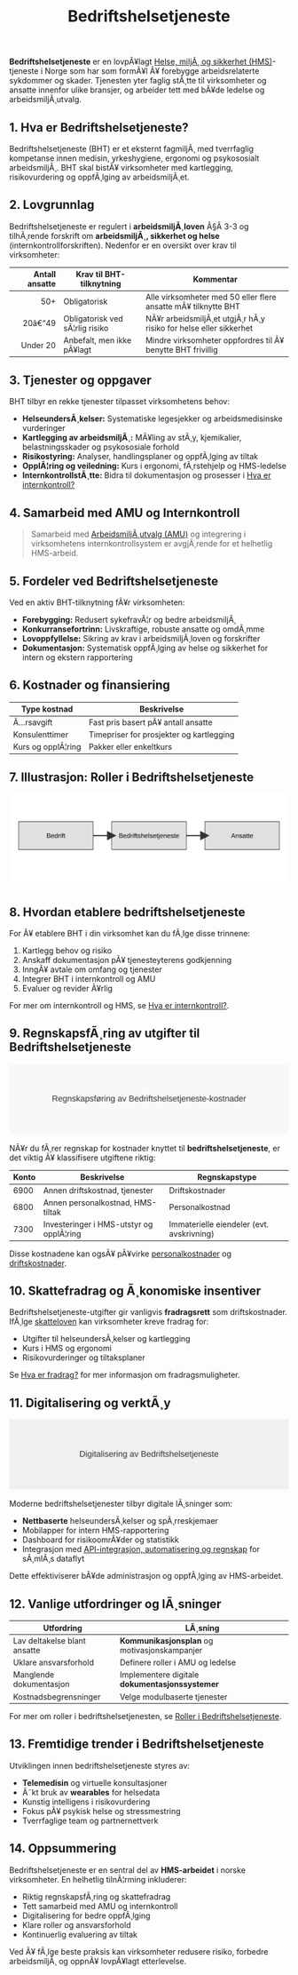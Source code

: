 ﻿---
title: "Bedriftshelsetjeneste"
meta_title: "Bedriftshelsetjeneste"
meta_description: '**Bedriftshelsetjeneste** er en lovpÃ¥lagt [Helse, miljÃ¸ og sikkerhet (HMS)](/blogs/regnskap/hms "Helse, miljÃ¸ og sikkerhet (HMS)")-tjeneste i Norge som har s...'
slug: bedriftshelsetjeneste
type: blog
layout: pages/single
---

**Bedriftshelsetjeneste** er en lovpÃ¥lagt [Helse, miljÃ¸ og sikkerhet (HMS)](/blogs/regnskap/hms "Helse, miljÃ¸ og sikkerhet (HMS)")-tjeneste i Norge som har som formÃ¥l Ã¥ forebygge arbeidsrelaterte sykdommer og skader. Tjenesten yter faglig stÃ¸tte til virksomheter og ansatte innenfor ulike bransjer, og arbeider tett med bÃ¥de ledelse og arbeidsmiljÃ¸utvalg.

## 1. Hva er Bedriftshelsetjeneste?

Bedriftshelsetjeneste (BHT) er et eksternt fagmiljÃ¸ med tverrfaglig kompetanse innen medisin, yrkeshygiene, ergonomi og psykososialt arbeidsmiljÃ¸. BHT skal bistÃ¥ virksomheter med kartlegging, risikovurdering og oppfÃ¸lging av arbeidsmiljÃ¸et.

## 2. Lovgrunnlag

Bedriftshelsetjeneste er regulert i **arbeidsmiljÃ¸loven** Â§Â 3-3 og tilhÃ¸rende forskrift om **arbeidsmiljÃ¸, sikkerhet og helse** (internkontrollforskriften). Nedenfor er en oversikt over krav til virksomheter:

| Antall ansatte | Krav til BHT-tilknytning            | Kommentar                     |
|---------------:|-------------------------------------|-------------------------------|
| 50+            | Obligatorisk                        | Alle virksomheter med 50 eller flere ansatte mÃ¥ tilknytte BHT |
| 20â€“49          | Obligatorisk ved sÃ¦rlig risiko      | NÃ¥r arbeidsmiljÃ¸et utgjÃ¸r hÃ¸y risiko for helse eller sikkerhet |
| Under 20       | Anbefalt, men ikke pÃ¥lagt           | Mindre virksomheter oppfordres til Ã¥ benytte BHT frivillig     |

## 3. Tjenester og oppgaver

BHT tilbyr en rekke tjenester tilpasset virksomhetens behov:

* **HelseundersÃ¸kelser:** Systematiske legesjekker og arbeidsmedisinske vurderinger
* **Kartlegging av arbeidsmiljÃ¸:** MÃ¥ling av stÃ¸y, kjemikalier, belastningsskader og psykososiale forhold
* **Risikostyring:** Analyser, handlingsplaner og oppfÃ¸lging av tiltak
* **OpplÃ¦ring og veiledning:** Kurs i ergonomi, fÃ¸rstehjelp og HMS-ledelse
* **InternkontrollstÃ¸tte:** Bidra til dokumentasjon og prosesser i [Hva er internkontroll?](/blogs/regnskap/hva-er-internkontroll "Hva er internkontroll? Komplett Guide til Internkontroll i Norge")

## 4. Samarbeid med AMU og Internkontroll

> Samarbeid med [ArbeidsmiljÃ¸utvalg (AMU)](/blogs/regnskap/amu "AMU (ArbeidsmiljÃ¸utvalg) â€“ Komplett Guide til ArbeidsmiljÃ¸utvalg i Norge") og integrering i virksomhetens internkontrollsystem er avgjÃ¸rende for et helhetlig HMS-arbeid.

## 5. Fordeler ved Bedriftshelsetjeneste

Ved en aktiv BHT-tilknytning fÃ¥r virksomheten:

* **Forebygging:** Redusert sykefravÃ¦r og bedre arbeidsmiljÃ¸
* **Konkurransefortrinn:** Livskraftige, robuste ansatte og omdÃ¸mme
* **Lovoppfyllelse:** Sikring av krav i arbeidsmiljÃ¸loven og forskrifter
* **Dokumentasjon:** Systematisk oppfÃ¸lging av helse og sikkerhet for intern og ekstern rapportering

## 6. Kostnader og finansiering

| Type kostnad           | Beskrivelse                              |
|------------------------|------------------------------------------|
| Ã…rsavgift              | Fast pris basert pÃ¥ antall ansatte        |
| Konsulenttimer         | Timepriser for prosjekter og kartlegging  |
| Kurs og opplÃ¦ring      | Pakker eller enkeltkurs                   |

## 7. Illustrasjon: Roller i Bedriftshelsetjeneste

![Roller i Bedriftshelsetjeneste](bedriftshelsetjeneste-roller.svg)

## 8. Hvordan etablere bedriftshelsetjeneste

For Ã¥ etablere BHT i din virksomhet kan du fÃ¸lge disse trinnene:

1. Kartlegg behov og risiko
2. Anskaff dokumentasjon pÃ¥ tjenesteyterens godkjenning
3. InngÃ¥ avtale om omfang og tjenester
4. Integrer BHT i internkontroll og AMU
5. Evaluer og revider Ã¥rlig

For mer om internkontroll og HMS, se [Hva er internkontroll?](/blogs/regnskap/hva-er-internkontroll "Hva er internkontroll? Komplett Guide til Internkontroll i Norge").

## 9. RegnskapsfÃ¸ring av utgifter til Bedriftshelsetjeneste

![RegnskapsfÃ¸ring av Bedriftshelsetjeneste-kostnader](bedriftshelsetjeneste-regnskap.svg)

NÃ¥r du fÃ¸rer regnskap for kostnader knyttet til **bedriftshelsetjeneste**, er det viktig Ã¥ klassifisere utgiftene riktig:

| Konto | Beskrivelse                             | Regnskapstype    |
|-------|-----------------------------------------|------------------|
| 6900  | Annen driftskostnad, tjenester          | Driftskostnader  |
| 6800  | Annen personalkostnad, HMS-tiltak       | Personalkostnad  |
| 7300  | Investeringer i HMS-utstyr og opplÃ¦ring | Immaterielle eiendeler (evt. avskrivning) |

Disse kostnadene kan ogsÃ¥ pÃ¥virke [personalkostnader](/blogs/regnskap/hva-er-personalkostnad "Hva er personalkostnad? Komplett Guide til Personalkostnader") og [driftskostnader](/blogs/regnskap/hva-er-driftskostnader "Hva er driftskostnader? Komplett Guide til Driftskostnader").

## 10. Skattefradrag og Ã¸konomiske insentiver

Bedriftshelsetjeneste-utgifter gir vanligvis **fradragsrett** som driftskostnader. IfÃ¸lge [skatteloven](/blogs/regnskap/hva-er-skatt "Hva er skatt? Komplett Guide til Skatteregler i Norge") kan virksomheter kreve fradrag for:

* Utgifter til helseundersÃ¸kelser og kartlegging
* Kurs i HMS og ergonomi
* Risikovurderinger og tiltaksplaner

Se [Hva er fradrag?](/blogs/regnskap/hva-er-fradrag "Hva er fradrag? Komplett Guide til Fradragsmuligheter") for mer informasjon om fradragsmuligheter.

## 11. Digitalisering og verktÃ¸y

![Digitalisering av Bedriftshelsetjeneste](bedriftshelsetjeneste-digitalisering.svg)

Moderne bedriftshelsetjenester tilbyr digitale lÃ¸sninger som:

* **Nettbaserte** helseundersÃ¸kelser og spÃ¸rreskjemaer
* Mobilapper for intern HMS-rapportering
* Dashboard for risikoomrÃ¥der og statistikk
* Integrasjon med [API-integrasjon, automatisering og regnskap](/blogs/regnskap/api-integrasjon-automatisering-regnskap "API-integrasjon, automatisering og regnskap") for sÃ¸mlÃ¸s dataflyt

Dette effektiviserer bÃ¥de administrasjon og oppfÃ¸lging av HMS-arbeidet.

## 12. Vanlige utfordringer og lÃ¸sninger

| Utfordring                              | LÃ¸sning                                       |
|-----------------------------------------|-----------------------------------------------|
| Lav deltakelse blant ansatte            | **Kommunikasjonsplan** og motivasjonskampanjer |
| Uklare ansvarsforhold                   | Definere roller i AMU og ledelse              |
| Manglende dokumentasjon                 | Implementere digitale **dokumentasjonssystemer** |
| Kostnadsbegrensninger                   | Velge modulbaserte tjenester                  |

For mer om roller i bedriftshelsetjenesten, se [Roller i Bedriftshelsetjeneste](bedriftshelsetjeneste-roller.svg).

## 13. Fremtidige trender i Bedriftshelsetjeneste

Utviklingen innen bedriftshelsetjeneste styres av:

* **Telemedisin** og virtuelle konsultasjoner
* Ã˜kt bruk av **wearables** for helsedata
* Kunstig intelligens i risikovurdering
* Fokus pÃ¥ psykisk helse og stressmestring
* Tverrfaglige team og partnernettverk

## 14. Oppsummering

Bedriftshelsetjeneste er en sentral del av **HMS-arbeidet** i norske virksomheter. En helhetlig tilnÃ¦rming inkluderer:

* Riktig regnskapsfÃ¸ring og skattefradrag
* Tett samarbeid med AMU og internkontroll
* Digitalisering for bedre oppfÃ¸lging
* Klare roller og ansvarsforhold
* Kontinuerlig evaluering av tiltak

Ved Ã¥ fÃ¸lge beste praksis kan virksomheter redusere risiko, forbedre arbeidsmiljÃ¸ og oppnÃ¥ lovpÃ¥lagt etterlevelse.
